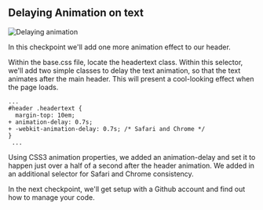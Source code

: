 ## Delaying Animation on text

![Delaying animation](http://cl.ly/WGkV/jottly-animate2.gif)

In this checkpoint we'll add one more animation effect to our header.

Within the base.css file, locate the headertext class. Within this selector, we'll add two simple classes to delay the text animation, so that the text animates after the main header. This will present a cool-looking effect when the page loads.

```css(stylesheets/base.css)
...
#header .headertext {
  margin-top: 10em;
+ animation-delay: 0.7s;
+ -webkit-animation-delay: 0.7s; /* Safari and Chrome */
}
 ...
```

Using CSS3 animation properties, we added an animation-delay and set it to happen just over a half of a second after the header animation. We added in an additional selector for Safari and Chrome consistency.

In the next checkpoint, we'll get setup with a Github account and find out how to manage your code.